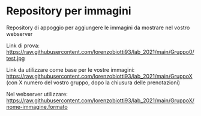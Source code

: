 # Repository per immagini



Repository di appoggio per aggiungere le immagini da mostrare nel vostro webserver

Link di prova: https://raw.githubusercontent.com/lorenzobiotti93/lab_2021/main/Gruppo0/test.jpg


Link da utilizzare come base per le vostre immagini: https://raw.githubusercontent.com/lorenzobiotti93/lab_2021/main/GruppoX (con X numero del vostro gruppo, dopo la chiusura delle prenotazioni)

Nel webserver utilizzare: https://raw.githubusercontent.com/lorenzobiotti93/lab_2021/main/GruppoX/nome-immagine.formato

